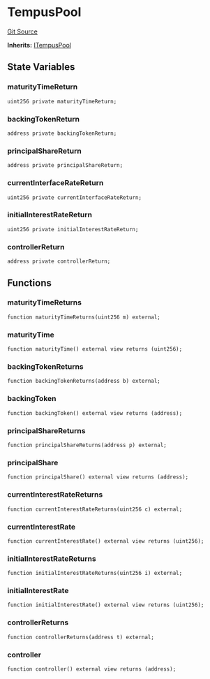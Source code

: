 # TempusPool
[Git Source](https://github.com/Swivel-Finance/illuminate/blob/7162e4822e4bbebd99b67c43e703ecedf92a2138/src/mocks/TempusPool.sol)

**Inherits:**
[ITempusPool](/src/interfaces/ITempusPool.sol/contract.ITempusPool.md)


## State Variables
### maturityTimeReturn

```solidity
uint256 private maturityTimeReturn;
```


### backingTokenReturn

```solidity
address private backingTokenReturn;
```


### principalShareReturn

```solidity
address private principalShareReturn;
```


### currentInterfaceRateReturn

```solidity
uint256 private currentInterfaceRateReturn;
```


### initialInterestRateReturn

```solidity
uint256 private initialInterestRateReturn;
```


### controllerReturn

```solidity
address private controllerReturn;
```


## Functions
### maturityTimeReturns


```solidity
function maturityTimeReturns(uint256 m) external;
```

### maturityTime


```solidity
function maturityTime() external view returns (uint256);
```

### backingTokenReturns


```solidity
function backingTokenReturns(address b) external;
```

### backingToken


```solidity
function backingToken() external view returns (address);
```

### principalShareReturns


```solidity
function principalShareReturns(address p) external;
```

### principalShare


```solidity
function principalShare() external view returns (address);
```

### currentInterestRateReturns


```solidity
function currentInterestRateReturns(uint256 c) external;
```

### currentInterestRate


```solidity
function currentInterestRate() external view returns (uint256);
```

### initialInterestRateReturns


```solidity
function initialInterestRateReturns(uint256 i) external;
```

### initialInterestRate


```solidity
function initialInterestRate() external view returns (uint256);
```

### controllerReturns


```solidity
function controllerReturns(address t) external;
```

### controller


```solidity
function controller() external view returns (address);
```

